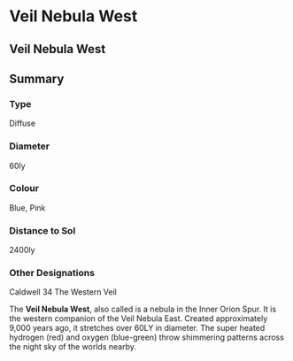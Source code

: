 # Veil Nebula West
## Veil Nebula West

		

## Summary

### Type

Diffuse

### Diameter

60ly

### Colour

Blue, Pink

### Distance to Sol

2400ly

### Other Designations

Caldwell 34
The Western Veil

The **Veil Nebula West**, also called is a nebula in the Inner Orion Spur. It is the western companion of the Veil Nebula East. Created approximately 9,000 years ago, it stretches over 60LY in diameter. The super heated hydrogen (red) and oxygen (blue-green) throw shimmering patterns across the night sky of the worlds nearby.